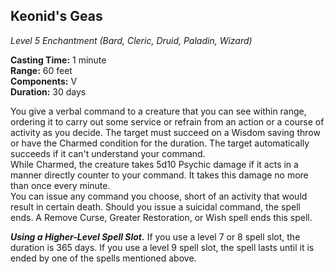 ## Keonid's Geas
*Level 5 Enchantment (Bard, Cleric, Druid, Paladin, Wizard)*

**Casting Time:** 1 minute  
**Range:** 60 feet  
**Components:** V  
**Duration:** 30 days

You give a verbal command to a creature that you can see within range, ordering it to carry out some service or refrain from an action or a course of activity as you decide. The target must succeed on a Wisdom saving throw or have the Charmed condition for the duration. The target automatically succeeds if it can't understand your command.  
While Charmed, the creature takes 5d10 Psychic damage if it acts in a manner directly counter to your command. It takes this damage no more than once every minute.  
You can issue any command you choose, short of an activity that would result in certain death. Should you issue a suicidal command, the spell ends. A Remove Curse, Greater Restoration, or Wish spell ends this spell.  

***Using a Higher-Level Spell Slot.*** If you use a level 7 or 8 spell slot, the duration is 365 days. If you use a level 9 spell slot, the spell lasts until it is ended by one of the spells mentioned above.